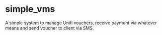 # simple_vms
A simple system to manage Unifi vouchers, receive payment via whatever means and send voucher to client via SMS.
